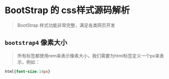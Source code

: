 # BootStrap 的 css样式源码解析

> BootStrap 样式功能非常完整，满足各类网页开发

## `bootstrap4` 像素大小

> 所有标签都使用rem来表示像素大小，我们需要为html标签定义一个px来表示，例如：

```css
html{font-size:14px}
```
